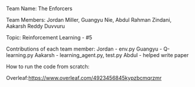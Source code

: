 Team Name: The Enforcers

Team Members: Jordan Miller, Guangyu Nie, Abdul Rahman Zindani, Aakarsh Reddy Duvvuru

Topic: Reinforcement Learning - #5

Contributions of each team member: 
      Jordan - env.py
      Guangyu -   Q-learning.py
      Aakarsh - learning_agent.py, test.py
      Abdul - helped write paper
      
      
How to run the code from scratch:


Overleaf:https://www.overleaf.com/4923456845kypzbcmqrzmr

